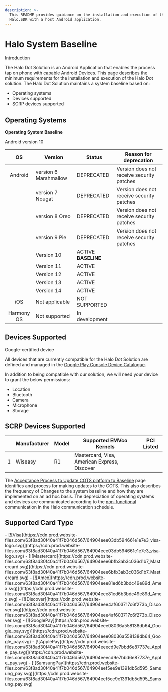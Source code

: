 ```yaml
---
description: >-
  This README provides guidance on the installation and execution of the
  Halo.SDK with a host Android application.
---
```


# Halo System Baseline

Introduction&#x20;

The Halo Dot Solution is an Android Application that enables the process tap on phone with capable Android Devices. This page describes the minimum requirements for the installation and execution of the Halo Dot solution. The Halo Dot Solution maintains a system baseline based on:

* Operating systems
* Devices supported
* SCRP devices supported

## Operating Systems <a href="#operating-systems" id="operating-systems"></a>

**Operating System Baseline**

Android version 10

|              **OS**             | **Version**           | **Status**           | **Reason for deprecation**                |
| :-----------------------------: | --------------------- | -------------------- | ----------------------------------------- |
| <p> </p><p> </p><p> Android</p> | version 6 Marshmallow | DEPRECATED           | Version does not receive security patches |
|                                 | version 7 Nougat      | DEPRECATED           | Version does not receive security patches |
|                                 | version 8 Oreo        | DEPRECATED           | Version does not receive security patches |
|                                 | version 9 Pie         | DEPRECATED           | Version does not receive security patches |
|                                 | Version 10            |  ACTIVE **BASELINE** |                                           |
|                                 | Version 11            |  ACTIVE              |                                           |
|                                 | Version 12            |  ACTIVE              |                                           |
|                                 | Version 13            |  ACTIVE              |                                           |
|                                 | Version 14            |  ACTIVE              |                                           |
|               iOS               | Not applicable        | NOT SUPPORTED        |                                           |
|            Harmony OS           | Not supported         | In development       |                                           |

## Devices Supported <a href="#devices-supported" id="devices-supported"></a>

Google-certified device

All devices that are currently compatible for the Halo Dot Solution are defined and managed in the <a href="https://play.google.com/console/u/0/developers/7094180247634818303/app/4974352686746815262/devices" target="_blank">Google Play Console Device Catalogue</a>.

In addition to being compatible with our solution, we will need your device to grant the below permissions:

* Location
* Bluetooth
* Camera
* Microphone
* Storage

## SCRP Devices Supported <a href="#scrp-devices-supported" id="scrp-devices-supported"></a>

|   | **Manufacturer** | **Model** | **Supported EMVco Kernels**                  | **PCI Listed** |
| - | ---------------- | --------- | -------------------------------------------- | -------------- |
| 1 | Wiseasy          | R1        | Mastercard, Visa, American Express, Discover |                |

The <a href="https://synthesis-software.atlassian.net/wiki/x/J4A0\_/" target="_blank">Acceptance Process to Update COTS platform to Baseline</a> page identifies and process for making updates to the COTS. This also describes the frequency of Changes to the system baseline and how they are implemented on an ad hoc basis. The depreciation of operating systems and devices are communicated according to the <a href="https://synthesis-software.atlassian.net/wiki/spaces/H/pages/2411921411/Communication+Schedule#Manual-Communication-Channels" target="_blank">non-functional</a> communication in the Halo communication schedule.


## Supported Card Type

<p class="noShadow">
- [![Visa](https://cdn.prod.website-files.com/63f8ad30f40a41f7b046d567/64904eee03db594661e1e7e3_visa-logo.svg)](https://cdn.prod.website-files.com/63f8ad30f40a41f7b046d567/64904eee03db594661e1e7e3_visa-logo.svg)
- [![Mastercard](https://cdn.prod.website-files.com/63f8ad30f40a41f7b046d567/64904eee6bfb3ab3c036d1b7_Mastercard.svg)](https://cdn.prod.website-files.com/63f8ad30f40a41f7b046d567/64904eee6bfb3ab3c036d1b7_Mastercard.svg)
- [![Amex](https://cdn.prod.website-files.com/63f8ad30f40a41f7b046d567/64904eee81ed6b3bdc49e89d_Amex.svg)](https://cdn.prod.website-files.com/63f8ad30f40a41f7b046d567/64904eee81ed6b3bdc49e89d_Amex.svg)
- [![Discover](https://cdn.prod.website-files.com/63f8ad30f40a41f7b046d567/64904eee4af603717c6f273b_Discover.svg)](https://cdn.prod.website-files.com/63f8ad30f40a41f7b046d567/64904eee4af603717c6f273b_Discover.svg)
- [![GooglePay](https://cdn.prod.website-files.com/63f8ad30f40a41f7b046d567/64904eee08036a558138db64_Google_pay.svg)](https://cdn.prod.website-files.com/63f8ad30f40a41f7b046d567/64904eee08036a558138db64_Google_pay.svg)
- [![ApplePay](https://cdn.prod.website-files.com/63f8ad30f40a41f7b046d567/64904eeecd9e7bbd6e87737e_Apple_pay.svg)](https://cdn.prod.website-files.com/63f8ad30f40a41f7b046d567/64904eeecd9e7bbd6e87737e_Apple_pay.svg)
- [![SamsungPay](https://cdn.prod.website-files.com/63f8ad30f40a41f7b046d567/64904eef5ee9e1391db5d595_Samsung_pay.svg)](https://cdn.prod.website-files.com/63f8ad30f40a41f7b046d567/64904eef5ee9e1391db5d595_Samsung_pay.svg)
</p>